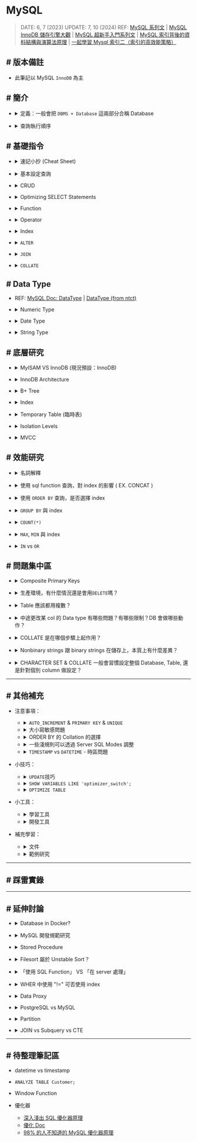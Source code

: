##### <!-- 收起 -->

<!----------- ref start ----------->

[聯結與子查詢比較：哪個更快？]: https://www.navicat.com/cht/company/aboutus/blog/1729-joins
[Stackoverflow Answer: JOIN vs Subquery]: https://stackoverflow.com/a/49738666/13108209
[圖解 MySQL 8.0 優化器查詢轉換篇]: https://help.aliyun.com/zh/polardb/polardb-for-mysql/optimizer-based-query-conversion-in-mysql-8
[MySQL 子查詢-優化器原始碼分析]: http://mysql.taobao.org/monthly/2020/10/01/
[MySQL Partition and InnoDB]: https://medium.com/corneltek/mysql-partition-and-innodb-c2b5982e3c04
[DOC: InnoDB Architecture]: https://dev.mysql.com/doc/refman/9.0/en/innodb-architecture.html
[MySQL InnoDB 儲存引擎大觀]: https://www.jianshu.com/p/d4cc0ea9d097
[老生常談：MySQL 的體系結構]: https://generalthink.github.io/2022/04/06/mysql-architecture/
[從 Indexing 的角度切入 MySQL-Innodb 與 PostgreSQL 的效能比較]: https://tech-blog.cymetrics.io/posts/maxchiu/indexing/
[淺談 PostgreSQL 與 MySQL 的差異]: https://blog.kennycoder.io/2023/11/18/%E8%AB%87%E8%AB%87-Postgres-%E8%88%87-MySQL-%E7%9A%84%E5%B7%AE%E7%95%B0/
[MySQL 超新手入門系列文]: https://www.codedata.com.tw/database/mysql-tutorial-getting-started
[MySQL 儲存引擎與資料型態]: https://www.codedata.com.tw/database/mysql-tutorial-8-storage-engine-datatype/
[MySQL 資料庫引擎 InnoDB 與 MyISAM 有何差異?]: https://www.mysql.tw/2023/05/mysql-innodb-myisam-difference.html
[MVCC: Postgres vs MySQL vs Dolt]: https://www.dolthub.com/blog/2024-07-08-are-git-branches-mvcc/
[一起學習 Mysql 索引二（索引的高效能策略）]: https://mp.weixin.qq.com/s?__biz=MzI0MDEzODc5MA==&mid=2247483930&idx=1&sn=1514297d01e62af4185622c6f87ce99f
[MySQL 索引背後的資料結構與演算法原理]: http://blog.codinglabs.org/articles/theory-of-mysql-index.html
[MySQL ICP Doc]: https://dev.mysql.com/doc/refman/8.4/en/index-condition-pushdown-optimization.html
[MySQL 系列文]: https://ithelp.ithome.com.tw/users/20124671/articles
[ON UPDATE/DELETE 作用]: https://blog.csdn.net/u013636377/article/details/51313669
[MariaDB Error Codes]: https://mariadb.com/kb/en/mariadb-error-codes/
[Prisma Doc: Data Proxy]: https://www.prisma.io/docs/data-platform/data-proxy
[MySQL Doc: SHOW Statements]: https://dev.mysql.com/doc/refman/8.0/en/show.html
[validate_password]: https://dev.mysql.com/doc/refman/8.0/en/validate-password.html
[MySQL shell]: https://github.com/dbcli/mycli
[MySQL Doc: BINARY]: https://dev.mysql.com/doc/refman/8.0/en/cast-functions.html#operator_binary
[MySQL 函數 ｜鐵人]: https://ithelp.ithome.com.tw/articles/10034496
[MySQL Doc: Operator]: https://dev.mysql.com/doc/refman/8.0/en/non-typed-operators.html
[MySQL Doc: Date and Time Functions]: https://dev.mysql.com/doc/refman/8.0/en/date-and-time-functions.html
[MySQL Doc: Date]: https://dev.mysql.com/doc/refman/8.0/en/datetime.html
[DataType (from ntct)]: http://ftp.ntct.edu.tw/%E7%A0%94%E7%BF%92%E6%95%99%E6%9D%90/95%E5%B9%B4%E6%9A%91%E6%9C%9F%E7%A0%94%E7%BF%92/php&mysql+xoops/0710%E4%B8%8A%E8%AA%B2/%E6%AC%84%E4%BD%8D%E5%9E%8B%E6%85%8B.htm
[MySQL Doc: Server SQL Modes]: https://dev.mysql.com/doc/refman/8.0/en/sql-mode.html
[MySQL Doc: Precision Math]: https://dev.mysql.com/doc/refman/8.0/en/precision-math.html
[MySQL Doc: DataType]: https://dev.mysql.com/doc/refman/8.0/en/data-types.html
[MySQL issue answer]: https://bugs.mysql.com/bug.php?id=79808
[MySQL EXPLAIN Extra 解析]: https://www.modb.pro/db/409873
[MySQL doc: COUNT()]: https://dev.mysql.com/doc/refman/8.0/en/aggregate-functions.html#function_count
[MySQL 中 IS NULL、IS NOT NULL、!= 不能用索引？]: https://juejin.cn/post/6844903921450745863
[分析 COUNT(*)]: https://mp.weixin.qq.com/s/eh7G_J3a0JudZRR-wrElag
[Optimizing SELECT Statements]: https://dev.mysql.com/doc/refman/8.0/en/select-optimization.html
[Aggregate Function]: https://dev.mysql.com/doc/refman/8.0/en/aggregate-functions-and-modifiers.html
[String Functions]: https://dev.mysql.com/doc/refman/8.0/en/string-functions.html
[MySQL DOC: Character Sets, Collations, Unicode]: https://dev.mysql.com/doc/refman/8.0/en/charset.html
[What is the sorting algorithm behind ORDER BY query in MySQL?]: https://www.pankajtanwar.in/blog/what-is-the-sorting-algorithm-behind-order-by-query-in-mysql
[MySQL：排序（filesort）詳細解析]: https://zhuanlan.zhihu.com/p/101921329
[MySQL DOC: SELECT Statement]: https://dev.mysql.com/doc/refman/8.0/en/select.html
[MySQL DOC: ORDER BY Optimization]: https://dev.mysql.com/doc/refman/8.0/en/order-by-optimization.html
[Optimize Table 整理 MySQL 表空間]: https://www.796t.com/content/1545213008.html
[圖解｜索引覆蓋、索引下推以及如何避免索引失效]: https://zhuanlan.zhihu.com/p/481750465
[資料庫索引深入淺出(二)]: https://isdaniel.github.io/dbindex-2/
[MySQL 覆蓋索引詳解]: https://juejin.cn/post/6844903967365791752
[MySQL 面試：談談你對聚簇索引的理解]: https://blog.csdn.net/zhizhengguan/article/details/120834883
[詳解聚簇索引]: https://blog.csdn.net/crazzy_lp/article/details/84650621
[MySQL 底層為什麼要選用 B+樹作為索引的數據結構呢？]: https://blog.csdn.net/cckevincyh/article/details/119003282
[平衡二叉樹、B 樹、B+樹、B*樹理解其中一種你就都明白了]: https://zhuanlan.zhihu.com/p/27700617
[資料庫層的核心 - 索引結構演化論 B+樹]: https://mark-lin.com/posts/20190911/
[聚簇索引]: https://blog.csdn.net/taoqilin/article/details/121230649
[MySQL 開發規範參考]: https://mp.weixin.qq.com/s?__biz=MzUzNzAzMTc3MA==&mid=2247484130&idx=1&sn=4bae9fdac414a5ee3157b2f9d94f5592
[Should You Run Your Database in Docker?]: https://vsupalov.com/database-in-docker/

<!------------ ref end ------------>

# MySQL

> DATE: 6, 7 (2023)
> UPDATE: 7, 10 (2024)
> REF: [MySQL 系列文] | [MySQL InnoDB 儲存引擎大觀] | [MySQL 超新手入門系列文] | [MySQL 索引背後的資料結構與演算法原理] | [一起學習 Mysql 索引二（索引的高效能策略）]

## # 版本備註

- 此筆記以 MySQL `InnoDB` 為主

## # 簡介

<!-- 定義：一般會把 `DBMS + Database` 這兩部分合稱 Database -->

- <details close>
  <summary>定義：一般會把 <code>DBMS + Database</code> 這兩部分合稱 Database</summary>

  - DBMS (Database Management System)

    - RDBMS： MySQL、Oracle、Microsoft SQL Server 等
    - NoSQL DBMS：MongoDB、Cassandra、Redis 等

  - SQL (Structured Query Language)
    - 用於溝通 Relational database 的標準語言

  <br>

  ![](./src/image/SQL_Role_Definition.png)

  </details>

<!-- 查詢執行順序 -->

- <details close>
  <summary>查詢執行順序</summary>

  ![](./src/image/SQL_Query_Execution_Order.jpg)

  </details>

<!-- ## # 安裝

TODO: 再修改整理

- 以`Homebrew`安裝
- 以`docker`啟動
- `mysql_secure_installation`進行安全設置

  - 設定每次連線所需的密碼
  - 設定是否開放遠端連線 --NO-> 只能在本機連線
  - 設定是否開放 test user --NO-> 只能用 root 連線

- `mysql -u root -p`進入 MySQL 介面

  - `-u <user>`：以該 user 身份執行
  - `-p`：輸入密碼

 -->

## # 基礎指令

<!-- 速記小抄 (Cheat Sheet) -->

- <details close>
  <summary>速記小抄 (Cheat Sheet)</summary>

  ![](./src/image/SQL_cheat_sheet1.jpeg)
  ![](./src/image/SQL_cheat_sheet2.png)

  </details>

<!-- 基本設定查詢 -->

- <details close>
  <summary>基本設定查詢</summary>

  <!-- SELECT VERSION(); -->

  - <details close>
    <summary><code>SELECT VERSION();</code></summary>

    - 查看 MySQL 版本

    </details>

  <!-- SELECT DATABASE(); -->

  - <details close>
    <summary><code>SELECT DATABASE();</code></summary>

    - 查詢目前正在 use 的 DB

    </details>

  <!-- DELIMITER symbol -->

  - <details close>
    <summary><code>DELIMITER symbol</code></summary>

    - 更改結尾的符號
    - 當前環境生效，若 exit 再回來則回覆成 `;`

    ```sql
    -- EX. 原本用 ; 結尾
    > SELECT * FROM users;

    -- 改成用 # 結尾
    > DELIMITER #
    > SELECT * FROM users#

    -- exit 後恢復 ;
    > exit
    $ mysql -r root -p
    > SELECT * FROM users;
    ```

    </details>

  <!-- DESCRIBE table; -->

  - <details close>
    <summary><code>DESCRIBE table;</code></summary>

    - 秀出該 table 的樣貌

    </details>

  <!-- SHOW WARNINGS; -->

  - <details close>
    <summary><code>SHOW WARNINGS;</code></summary>

    - REF: [MariaDB Error Codes]
    - 列出上一個操作所造成的 Error 或 Warning
    - 只要做新的 SQL 動作，前面的 warning 就消失了

    </details>

  <!-- SHOW VARIABLES; -->

  - <details close>
    <summary><code>SHOW VARIABLES;</code></summary>

    - 列出所有 DB server 中的變數設定
    - 設定方式：`SET var_name="var_value"`

    </details>

  <!-- SHOW CREATE DATABASE db_name; -->

  - <details close>
    <summary><code>SHOW CREATE DATABASE db_name;</code></summary>

    - [MySQL Doc: SHOW Statements]
    - 可以查詢該 database 的資訊 (CHARACTER SET, COLLATE, ENCRYPTION)
    - 同理可查 `SCHEMA`

    </details>

  </details>

<!-- CRUD -->

- <details close>
  <summary>CRUD</summary>

  <!-- INSERT INTO -->

  - <details close>
    <summary><code>INSERT INTO</code></summary>

    - `INSERT INTO table(col1, col2) VALUES(col1, col2);`，是按照順序來進行配對 column

    </details>

  </details>

<!-- Optimizing SELECT Statements -->

- <details close>
  <summary>Optimizing SELECT Statements</summary>

  - [Optimizing SELECT Statements]

  <!-- ORDER BY -->

  - <details close>
    <summary><code>ORDER BY</code></summary>

    - `DESC` 降冪 (預設為升冪)

      - 排序方式從 升冪 改為 降冪
      - EX. `SELECT * FROM employees ORDER BY salary DESC;`

    - `ORDER BY 1`

      - 依照 SELECT 的第一項 (EX. name) 來排序
      - EX. `SELECT name, salary FROM employees ORDER BY 1;`

    </details>

  <!-- LIMIT -->

  - <details close>
    <summary><code>LIMIT</code></summary>

    - 可用 `18446744073709551615` 確保列出 LIMIT 後全部內容
    - EX. `SELECT * FROM tbl LIMIT 95,18446744073709551615;`
    - REF: [MySQL DOC: SELECT Statement]

    </details>

  <!-- LIKE -->

  - <details close>
    <summary><code>LIKE</code></summary>

    <!-- `%` 省略 -->

    - <details close>
      <summary><code>%</code> 省略</summary>

      - EX. `SELECT * FROM table_name LIKE "%A";`
      - EX. `SELECT * FROM table_name LIKE "A%";`
      - EX. `SELECT * FROM table_name LIKE "%A%";`
      </details>

    <!-- `_` 省略數量 -->

    - <details close>
      <summary><code>_</code> 省略數量</summary>

      - 有幾個 `_` 就代表幾個 char
      - EX. `SELECT * FROM table_name LIKE "__A";`
      - EX. `SELECT * FROM table_name LIKE "A___";`
      </details>

    <!-- 預設不會區分大小寫 -->

    - <details close>
      <summary>預設不會區分大小寫</summary>

      - 可用 `BINARY` 區分大小寫
      - EX. `SELECT * FROM table_name WHERE col_name LIKE BINARY 'J%';`

      </details>

    <!-- 效能注意 -->

    - <details close>
      <summary>效能注意</summary>

      - 使用 `%`, `_` 等開頭，會無法使用 index

      </details>

    </details>

  </details>

<!-- Function -->

- <details close>
  <summary>Function</summary>

  <!-- String Function -->

  - <details close>
    <summary>String Function</summary>

    - [String Functions]

    - `CONCAT`、`CONCAT_WS`、`SUBSTR`、`REPLACE`、`REVERSE`、`CHAR_LENGTH`、`LOWER`、`UPPER`、`TRIM`、``

    </details>

  <!-- DateTime Function -->

  - <details close>
    <summary>DateTime Function</summary>

    - `NOW()`、`CURRENT_TIMESTAMP()`、`CURRENT_TIMESTAMP`

      - MySQL 中，都是回傳當下時區的時間
      - 需注意就算以數字格式呈現，也不是 TIMESTAMP，而是 DATETIME

    - `NOW()` vs `SYSDATE()`

      - `NOW()`、`CURRENT_TIMESTAMP()` 是執行準備開始的時間
      - `SYSDATE()` 是真正執行時的時間

      ![NOW_vs_SYSDATE.png](./src/image/NOW_vs_SYSDATE.png)

    - `DATEDIFF()`、`TIMESTAMPDIFF()`

      - `DATEDIFF()` 回傳「天數」
      - `TIMESTAMPDIFF()` 自己指定

    - [MySQL Doc: Date and Time Functions]

    </details>

  <!-- Information Function -->

  - <details close>
    <summary>Information Function</summary>

    - `CONNECTION_ID()`、`DATABASE()`、`LAST_INSERT_ID()`、`USER()`、`VERSION()`

    - `LAST_INSERT_ID()`

      - 同時插入多筆資料，會回傳第一筆的 id

      ```sql
      -- EX. 一次 INSERT a,b,c，但 LAST_INSERT_ID() 會回傳 a 的 id

      mysql> SELECT * FROM table1;
      +----+------+
      | id | col1 |
      +----+------+
      | 1  | x    |
      +----+------+

      mysql> INSERT INTO table1(col1) VALUES('a'),('b'),('c');

      mysql> SELECT * FROM table1;
      +----+------+
      | id | col1 |
      +----+------+
      | 1  | x    |
      | 2  | a    |
      | 3  | b    |
      | 4  | c    |
      +----+------+

      mysql> SELECT LAST_INSERT_ID();
      +------------------+
      | LAST_INSERT_ID() |
      +------------------+
      |                2 |
      +------------------+
      ```

    </details>

  <!-- Aggregate Function -->

  - <details close>
    <summary>Aggregate Function</summary>

    - [Aggregate Function]

    - `COUNT`、`DISTINCT`、`SUM`、`MAX`、`MIN`、`AVG`

    <!-- GROUP BY -->

    - <details close>
      <summary><code>GROUP BY</code></summary>

      - `HAVING`：類似於 `GROUP BY` 的 `WHERE`，但本質上不同

      </details>

    <!-- HAVING VS WHERE -->

    - <details close>
      <summary><code>HAVING</code> VS <code>WHERE</code></summary>

      - `WHERE`：查表時進行篩選
      - `HAVING`：對查詢結果進行篩選

      - 當在一般情形，直接以 `HAVING` 替代 `WHERE`，則會先返回結果才進行篩選，導致其掃表的範圍變大、返回的內容變多

        ![HAVING_vs_WHERE.png](./src/image/HAVING_vs_WHERE.png)

      </details>

    </details>

  <!-- Encryption and Compression Functions -->

  - <details close>
    <summary>Encryption and Compression Function</summary>

    - `MD5()`、`SHA1()`、`SHA2()`

    - `VALIDATE_PASSWORD_STRENGTH()`

      - 需先安裝 [validate_password]
      - 回傳密碼強度
      - 不會記錄在 shell 的 history

    </details>

  </details>

<!-- Operator -->

- <details close>
  <summary>Operator</summary>

  - [MySQL Doc: Operator]

  - `NOT`、`!=`、`LIKE`、`BINARY`、`AND`、`OR`、`BETWEEN`、`IN`、`CASE`

  - `BINARY`

    - 轉成 binary string，可以進行 byte by byte 的比較 (沒轉之前為 char by char，所以才無法區分大小寫)

    - 範例

      - 在查詢時才指定 COLLATE

        - EX. `SELECT * FROM table_name WHERE col_name LIKE BINARY 'J%';`

      - 在定義欄位時，同時定義預設的 COLLATE

        - EX. `CREATE TABLE table_name(col_name VARCHAR(5) BINARY);`

      ```sql
      -- 預設為 utf8mb4 時，以下兩兩同義：
      CHAR(10) BINARY
      CHAR(10) CHARACTER SET utf8mb4 COLLATE utf8mb4_bin

      CHAR(10) CHARACTER SET binary
      BINARY(10)
      ```

    - REF: [MySQL Doc: BINARY] | [MySQL 函數 ｜鐵人]

  - `BETWEEN`

    - 包含前後兩個
    - EX. `SELECT * FROM table_name WHERE col_name BETWEEN 1 AND 5;` 中，回傳資料包含 1 & 5

  - `CASE`

    ```sql
    -- EX. 依照分數分類為 1 ~ 5 顆星，並在查詢結果增加一個 col 為 stars

    SELECT *,
      CASE
        WHEN score>=8 THEN "*****"
        WHEN score>=7 AND score<8 THEN "****"
        WHEN score>=6 AND score<7 THEN "***"
        WHEN score>=5 AND score<6 THEN "**"
        ELSE "*"
      END AS stars
    FROM movie
    ```

  </details>

<!-- Index -->

- <details close>
  <summary>Index</summary>

  <!-- CREATE INDEX index_name ON table_name(title); -->

  - `CREATE INDEX index_name ON table_name(title);`

  <!-- SHOW INDEXES FROM table_name; -->

  - `SHOW INDEXES FROM table_name;`

  </details>

<!-- ALTER -->

- <details close>
  <summary><code>ALTER</code></summary>

  - `ALTER TABLE table_name MODIFY col_name TYPE_NAME;`

    - 更改 col 的 type
    - 需相容所有已存在的資料，才能改變

  </details>

<!-- JOIN -->

- <details close>
  <summary><code>JOIN</code></summary>

  <!-- 基本 -->

  - <details close>
    <summary>基本</summary>

    - `join buffer` 預設：256KB
    - `SHOW VARIABLES LIKE 'join_%';`

    </details>

  <!-- JOIN 的過程 -->

  - <details close>
    <summary>JOIN 的過程</summary>

    - 將資料取回 MySQL server 後，才進行 JOIN
    - 每一次 JOIN，將兩個表組成大表

    </details>

  <!-- `ON` vs `WHERE` -->

  - <details close>
    <summary><code>ON</code> vs <code>WHERE</code></summary>

    - `ON` 是在 JOIN 過程中的條件
    - `WHERE` 是在 JOIN 結束後才進行篩選

    - 註：OUTER JOIN 就可能產生不同的結果

    - EX.

      ```sql
      -- JOIN 中，使用 ON
      SELECT u.id, u.name, o.id AS order_id
      FROM users u
      JOIN orders o ON u.id = o.user_id;

      -- JOIN 後，使用 WHERE
      SELECT u.id, u.name, o.id AS order_id
      FROM users u
      JOIN orders o
      WHERE u.id = o.user_id;
      ```

    </details>

  <!-- FOREIGN KEY -->

  - <details close>
    <summary><code>FOREIGN KEY</code></summary>

    - EX. `FOREIGN KEY(table_name_id) REFERENCES table_name(id)`

    - 插入時，`table_name_id` 欄位會進行檢查，只能填入已存在的 `table_name.id`
    - 一些規範，不建議使用 `FOREIGN KEY`，因為會降低效能 (可能都會在 server 端進行檢查)

    </details>

  <!-- ON DELETE CASCADE -->

  - <details close>
    <summary><code>ON DELETE CASCADE</code></summary>

    - [ON UPDATE/DELETE 作用]

    </details>

  ![JOIN_3_type.png](./src/image/JOIN_3_type.png)

  </details>

<!-- COLLATE -->

- <details close>
  <summary><code>COLLATE</code></summary>

  </details>

## # Data Type

- REF: [MySQL Doc: DataType] | [DataType (from ntct)]

<!-- Numeric Type -->

- <details close>
  <summary>Numeric Type</summary>

  <!-- Interger Types -->

  - <details close>
    <summary>Interger Types</summary>

    - `TINYINT`、`SMALLINT`、`MEDIUMINT`、`INT`、`BIGINT`
    - 1、2、3、4、8 byte
    - 可以使用 `UNSIGNED`
      - EX. `INT UNSIGNED`

    </details>

  <!-- Fixed-Point Types -->

  - <details close>
    <summary>Fixed-Point Types</summary>

    - `DECIMAL`、`NUMERIC`

    <!-- size (`DECIMAL(M,D)`) -->

    - <details close>
      <summary>size (<code>DECIMAL(M,D)</code>)</summary>

      - M 最多 65 digits
      - <mark>TODO: 此資料有點問題，待研究</mark> size：`M > D ? M + 2 : D + 2` byte
      - 應該是 M+2 byte，且 D <= M+2 ？
      </details>

    <!-- 範例 -->

    - <details close>
      <summary>範例</summary>

      - EX. `DECIMAL(5,2)`
      - precision 為 5 位數字 (digits)，scale 為 2 位小數 (decimals)
      - 範圍：-999.99 ~ 999.99
      </details>

    <!-- 簡寫 -->

    - <details close>
      <summary>簡寫</summary>

      - `DECIMAL(M)` 等於 `DECIMAL(M,0)`
      - `DECIMAL` 等於 `DECIMAL(10)`

      </details>

    - REF: [MySQL Doc: Precision Math]

    </details>

  <!-- Floating-Point Types (不準確) -->

  - <details close>
    <summary>Floating-Point Types (不準確)</summary>

    - `FLOAT`、`DOUBLE`
    - `FLOAT` 4 byte，`DOUBLE` 8 byte
    - 格式同 `DECIMAL`，但儲存方式不同，精準度也就不同

    </details>

  <!-- Bit-Value Type -->

  - <details close>
    <summary>Bit-Value Type</summary>

    - `BIT`
    - `BIT(M)`: M 可以 1 ~ 64

    <!-- 輸入範例 -->

    - <details close>
      <summary>輸入範例</summary>

      - `INSERT INTO table_name VALUE(b'11111111');`
      - `INSERT INTO table_name VALUE(0b11111111);`
      - `INSERT INTO table_name VALUE(x'FF');`
      - `INSERT INTO table_name VALUE(0xFF);`
      - `INSERT INTO table_name VALUE(255);`
      </details>

    <!-- 輸出範例 -->

    - <details close>
      <summary>輸出範例</summary>

      - `SELECT x, x+0, BIN(x), OCT(x), HEX(x) FROM table_name;`

        ![BIT_present.png](./src/image/BIT_present.png)

      </details>

    </details>

  </details>

<!-- Date Type -->

- <details close>
  <summary>Date Type</summary>

  - REF: [MySQL Doc: Date]

  - `DATE`、`TIME`、`YEAR`、`DATETIME`、`TIMESTAMP`
  - 盡量都按照完整格式書寫。若需使用簡寫，需再仔細研究地雷區
  - 有些可以超出一點 support 的範圍，但不建議也不保證

  <!-- DATE -->

  - <details close>
    <summary><code>DATE</code></summary>

    - `YYYY-MM-DD`
    - `1000-01-01` ~ `9999-12-31`
    - 3 byte

    </details>

  <!-- TIME -->

  - <details close>
    <summary><code>TIME</code></summary>

    - `HH:MM:SS`
    - `-838:59:59` ~ `838:59:59`
    - 3 byte
    - <mark>TODO:Q</mark> 為啥是 838 ？

    </details>

  <!-- YEAR -->

  - <details close>
    <summary><code>YEAR</code></summary>

    - `1901` ~ `2155`
    - 1 byte

    </details>

  <!-- DATETIME -->

  - <details close>
    <summary><code>DATETIME</code></summary>

    - `DATE` + `TIME` + microseconds
    - `YYYY-MM-DD HH:MM:SS`
    - `1000-01-01 00:00:00` ~ `9999-12-31 23:59:59`
    - 8 byte

    </details>

  <!-- TIMESTAMP -->

  - <details close>
    <summary><code>TIMESTAMP</code></summary>

    - `1970-01-01 00:00:01 UTC` ~ `2038-01-19 03:14:07 UTC`
    - 4 byte (INT SIGNED)
    - 時區問題

      - 以當下 SQL server 內設定的時區 (可改設定)，計算出 timestamp
      - version 8.0.22 後，可在 SQL 用 `CAST()` 直接轉

        - EX. `CAST(timestamp AT TIME ZONE INTERVAL '+00:00' AS datetime)`

    - 實用範例

      - 兩種寫法都可以使得每次 update 該 row 時，自動更新 update_at
      - `TIMESTAMP` 有時候會預設直接做此設定

      ```sql
      mysql> CREATE TABLE table_name(
                col_name1 INT,
                update_at TIMESTAMP
                  NOT NULL DEFAULT CURRENT_TIMESTAMP
                  ON UPDATE CURRENT_TIMESTAMP
              );

      mysql> CREATE TABLE table_name(
                col_name1 INT,
                update_at TIMESTAMP
                  NOT NULL DEFAULT NOW()
                  ON UPDATE NOW()
                );
      ```

      ![TIMESTAMP_ON_UPDATE.png](./src/image/TIMESTAMP_ON_UPDATE.png)

    </details>

  <!-- DATETIME vs TIMESTAMP -->

  - <details close>
    <summary><code>DATETIME</code> vs <code>TIMESTAMP</code></summary>

    - Datetime (1000 ～ 9999 年)，Timestamp (1970 ～ 2038 年)
    - For index, Timestamp 比 Datetime 快
    - 面臨的時區問題不同 (詳見注意事項)

    </details>

  </details>

<!-- String Type -->

- <details close>
  <summary>String Type</summary>

  <!-- `Binary strings` vs `Nonbinary strings` -->

  - <details close>
    <summary><code>Binary strings</code> vs <code>Nonbinary strings</code></summary>

    - Binary strings

      - `BINARY`、`VARBINARY`、`BLOB`、

    - Nonbinary strings

      - `CHAR`、`VARCHAR`、`TEXT`

    </details>

  <!-- `CHAR`、`VARCHAR` -->

  - <details close>
    <summary><code>CHAR</code>、<code>VARCHAR</code></summary>

    - 定義要使用幾個 char
    - type：1 byte
    - 英文字母：1 byte

    - `CHAR`

      - 0 ~ 255 char
      - 固定空間

    - `VARCHAR`

      - 0 ~ 65535 char
      - 固定最大可使用空間
      - 改變長度時，會需要重新分配空間

    - function

      - `CHAR_LENGTH()` 計算 char 長度
      - `LENGTH()` 計算 char 所使用空間 (但如果 CHAR(4) 存 'ab'，會回傳 2)

    </details>

  <!-- `BINARY`、`VARBINARY` -->

  - <details close>
    <summary><code>BINARY</code>、<code>VARBINARY</code></summary>

    - 定義要使用幾個 byte
    - `BINARY` 會補滿 0x00，所以用 `LENGTH()` 會回傳固定的

    </details>

  <!-- `BLOB`、`TEXT` -->

  - <details close>
    <summary><code>BLOB</code>、<code>TEXT</code></summary>

    - 儲存空間更大的 `VARBINARY`、`VARCHAR`
    - 2^8, 2^16, 2^24, 2^32 byte
    - 可以設定 `max_sort_length`，排序時，最多只會依照前面 max_sort_length 個去排序

    </details>

  <!-- `ENUM`、`SET` -->

  - <details close>
    <summary><code>ENUM</code>、<code>SET</code></summary>

    <!-- ENUM -->

    - <details close>
      <summary><code>ENUM</code></summary>

      - 實際上是儲存一個 index，可節省空間
      - 也可以在 insert 時，使用 index 編號

        ```sql
        -- EX. S, M, L = 1, 2, 3

        mysql> CREATE TABLE table1(title VARCHAR(5), size ENUM('S', 'M', 'L'));
        mysql> INSERT INTO table1(title, size) VALUE('hat', 1);
        ```

      - <mark>TODO:Q</mark> `ENUM` 在 insert & select 會比 `CHAR` 快？

      </details>

    <!-- SET -->

    - <details close>
      <summary><code>SET</code></summary>

      - 0 ~ 64 member

        ![SET_type_limit.png](./src/image/SET_type_limit.png)

      - 如同 `ENUM`，也是儲存 index

      - 注意每個 member 之間，不能有空格

        ```sql
        -- EX. X
        mysql> INSERT INTO set1 VALUE("enum1, enum2");

        -- EX. O
        mysql> INSERT INTO set1 VALUE("enum1,enum2");
        ```

      - index 換算成二進位，剛好對應到有哪些 member

        - EX. 在 SET("L,M,S") 中，index 與 set 的關係

        | index | L   | M   | S   | set   |
        | ----- | --- | --- | --- | ----- |
        | 0     | 0   | 0   | 0   |       |
        | 1     | 0   | 0   | 1   | S     |
        | 2     | 0   | 1   | 0   | M     |
        | 3     | 0   | 1   | 1   | M,S   |
        | 4     | 1   | 0   | 0   | L     |
        | 5     | 1   | 0   | 1   | L,S   |
        | 6     | 1   | 1   | 0   | L,M   |
        | 7     | 1   | 1   | 1   | L,M,S |

      - <mark>TODO:</mark> EXPLAIN 一下使用 index 跟 明文時，是否有效率差異

      </details>

    </details>

  </details>

## # 底層研究

<!-- MyISAM VS InnoDB (現況預設：InnoDB) -->

- <details close>
  <summary>MyISAM VS InnoDB (現況預設：InnoDB)</summary>

  ![](./src/image/MyISAM_vs_InnoDB1.png)
  ![](./src/image/MyISAM_vs_InnoDB2.png)

  - `Transactions`、`ACID`、`Row-level lock`、`Foreign key`

  - REF:

    - [MySQL 儲存引擎與資料型態]
    - [MySQL 資料庫引擎 InnoDB 與 MyISAM 有何差異?]

  </details>

<!-- InnoDB Architecture -->

- <details close>
  <summary>InnoDB Architecture</summary>

  <!-- In-Memory Structures -->

  - <details close>
    <summary>In-Memory Structures</summary>

    <!-- Buffer Pool -->

    - <details close>
      <summary>Buffer Pool</summary>

      - 簡介：InnoDB 引擎 In-Memory 區塊中，用於快取資料，從而減少 Disk I/O、加速讀寫操作

      <!-- 行為特性 -->

      - <details close>
        <summary>行為特性</summary>

        - 所有區塊都是以 page 為單位 (預設 16KB)
        - 不區分種類，將所有 page 串成 `LRU List`＆`Flush List` 兩個 List
        - `LRU List` 中，預設 old sublist 佔 37% (準備被淘汰的部分)
        - `Flush List` 中存放尚未被寫入 disk 的 page (dirty page)

        </details>

      <!-- 種類介紹 -->

      - <details close>
        <summary>種類介紹</summary>

        <!-- Pages -->

        - Pages：Data Pages、Index Pages、Undo Pages、change buffer Pages、AHI Pages、System Pages

        <!-- Change Buffer -->

        - <details close>
          <summary>Change Buffer</summary>

          - 針對`尚未被讀取至 memory 中的 Index page 的 INSERT、UPDATE、DELETE`，會先將更新存在 Change Buffer
          - 每當 Index page 被讀取至 memory，則會立刻與對應的 Change Buffer 進行合併
          - 達到 checkpoint 時，也會進行合併，必須先將對應的 Index page 讀取至 memory
          - 以 `B+ Tree` 結構存在

          </details>

        <!-- AHI (Adaptive Hash Index) -->

        - <details close>
          <summary>AHI (Adaptive Hash Index)</summary>

          - 用 `Hash Table` 來記錄常用的查詢位址

            ```
            // EX.

            key1 = 3 對應的 Index page 位址
            pk = 5 對應的 Data page 位址
            ```

          - 觸發條件 (符合「常用的查詢位址」的條件)

            - 連續以同樣的等值查詢條件查詢了 100 次
            - 並且透過此查詢訪問同一個 page 位址 N 次 (N = rows of page / 16)

          </details>

        </details>

      </details>

    <!-- Redo Log Buffer -->

    - <details close>
      <summary>Redo Log Buffer (預設 16 MB)</summary>

      - 參數：`innodb_log_buffer_size`
      - 當機時，Buffer Pool 中資料的恢復機制
      - 當資料寫入 Buffer Pool & redo log 中後，就會回應已完成寫入
        (redo log 的處理方式因 `innodb_flush_log_at_trx_commit` 設定而不同，預設立刻寫入 disk，若沒關閉 OS Cache 就還是有機會漏掉)
      - 此時被視為 dirty pages，放入 Flush List
      - redo log 中也會紀錄完整的資料，所以當機時可從 redo log 中找回，重寫入一次資料
      - 雖然 redo log 也寫入 disk，但因為寫入的位址是按照順序，不像寫入 DB 會切換位址，因此相對來說是很快的
      - 達到 checkpoint 時，會將 dirty pages 寫入 DB，並將 redo log 對應的資料空間釋放

      </details>

    <!-- Undo Log Buffer -->

    - <details close>
      <summary>Undo Log Buffer</summary>

      - 保存 Transaction 的舊版本資料，並支援 MVCC 的處理
      - 在 disk 中是紀錄在 Undo Tablespace
      - 也會產生對應的 undo page，也會將此操作記錄在 Redo Log
      - 只有在出現有需要 MVCC 處理的 Transaction 時，才會寫入 undo page，進而被安排寫入 Undo Tablespace

      </details>

    <!-- Data Dictionary (Meta Data) -->

    - <details close>
      <summary>Data Dictionary (Meta Data)</summary>

      - MySQL 8.0 以後，Data Dictionary 已經持久化，並且完全捨棄各自 table 的 `.frm` (統一在 `ibdata`)
      - INFORMATION_SCHEMA 的部分組成，即是在查詢時，才動態從 Data Dictionary 中讀取的資料 (還包括從其他地方獲取的 Meta Data)

      </details>

    <!-- Lock Information (Lock Table) -->

    - <details close>
      <summary>Lock Information (Lock Table)</summary>

      - 在處理 Memory-Level Locks，會針對 page-level 來進行 mutex lock (互斥鎖)

      - 操作 LRU List 與 Flush List 時，也會進行 shared read lock

      </details>

    </details>

  <!-- On-Disk Structures -->

  - <details close>
    <summary>On-Disk Structures</summary>

    <!-- Redo Log -->

    - <details close>
      <summary>Redo Log (預設 48 MB x 2)</summary>

      - 參數：`innodb_log_file_size`、`innodb_log_files_in_group`
      - 環狀結構：memory 中有指針記錄目前寫入位置，依序寫滿一個 file 繼續寫下一個 file，直到最後一個再循環回第一個 file
      - 設定考量：

        - 系統崩潰後的恢復：會進行完整 Redo Log 上的操作
        - Checkpoint 觸發：使用了 `innodb_log_file_size`x`innodb_log_files_in_group` 的 75% ~ 80%
        - 結論：設定太大，系統崩潰後的恢復時間太長。設定太小，會太常觸發 Checkpoint

      </details>

    <!-- Doublewrite Buffer -->

    - <details close>
      <summary>Doublewrite Buffer (預設 2 MB)</summary>

      - 資料真正寫入 Disk 前，會先將 page 寫入 Doublewrite Buffer
      - 因為預設下，Disk 一次性寫入 512 Byte，無法完全確保 page (16KB) 的原子性寫入
      - MySQL 8.0 後改為獨立的 File (.dblwr)，更之前是寫在 The System Tablespace 中

      </details>

    <!-- TableSpace -->

    - <details close>
      <summary>TableSpace</summary>

      <!-- 行為特性 -->

      - <details close>
        <summary>行為特性</summary>

        - 依照不同類型，可能對應一個 file，也可能對應數個 file 組成一個 TableSpace

        - TableSpace 實際上就是 File 層級的空間劃分 (.ibd)

          - EX. (A)兩個表各自使用 File-Per-Table Tablespace vs (B)將兩個表組成一個 General Tablespace
          - 在查詢介面時，都會看到兩個 table
          - 在 Disk 中，A 分兩個 IBD file，B 集中在一個 IBD file

        - 讀寫時，如同其他 data pages 那樣，一起在 buffer pool 中管理

        </details>

      <!-- 邏輯結構 -->

      - <details close>
        <summary>邏輯結構</summary>

        <!-- 以 `Segment` 為單位 -->

        - <details close>
          <summary>以 <code>Segment</code> 為單位</summary>

          - 可能有 Index Segment、Data Segment、Rollback Segment
          - 目前 Rollback Segment 統一在一個 Tablespace，可選擇 Undo Tablespace 或 System Tablespace
          - 如果有大型 BLOB/TEXT 等資料型態，會將太大的移到 Row 之外，組成另一個 Segment (動態拆分成更多 Segment 存放)

          </details>

        - 一個 `TableSpace` 可以有數個 `Segments`
        - 一個 `Segment` 包含 N x `Extents`(1 MB)
        - 一個 `Extent` 包含 64 x `Pages`(16 KB)
        - 一個 `Page` 包含 `Header`(38 B)、N x `Rows`、`Trailer`(8 B)

        ![](./src/image/InnoDB_Tablespaces.png)

        </details>

      <!-- 物理結構 -->

      - <details close>
        <summary>物理結構</summary>

        - 主要會以 Extent 為單位，來分配空間

        <!-- 每個 IBD file，開頭會有 `FSP_HDR`、`IBUF_BITMAP`、`INODE` 等 MetaData 相關的 page -->

        - <details close>
          <summary>每個 IBD file，開頭為 Extent0，包含前三個 page 為 <code>FSP_HDR</code>、<code>IBUF_BITMAP</code>、<code>INODE</code> 等 MetaData 相關的 page</summary>

          - 簡述：INODE 描述 Segment，FSP_HDR 描述 Extent

          - `FSP_HDR`：只儲存前面 256 個 `XDES` (extent descriptors)，只管理最初的 256 個 Extents (超過的 XDES 會再生成新的 `XDES Pages` 來管理)

          - `IBUF_BITMAP`：標記 page 與 `Change Buffer` 關聯的資訊

          - `INODE`：包含 85 x `INODE entry`(192 B)，每個 INODE entry 描述一個 `FSEG` (File Segment)。同理一開始只有一個 INODE Page，超過才在後續擴充

          </details>

        <!-- Extent0 剩餘零散的 page 也會被利用 -->

        - <details close>
          <summary>Extent0 剩餘零散的 page 也會被緊接著利用</summary>

          - 但 segment 主要還是以 Extent 來擴展
          - 每個 segment 最多只能使用 32 個零散的 page (Frag Array Single Pages)
          - 超過 32 或是一開始就大量批量寫入，則會創建新的 Extent 來使用
          - 可手動使用 `OPTIMIZE TABLE` 重整頁面 (或用其他更加優化的工具)

          </details>

        <!-- 查詢方式 -->

        - <details close>
          <summary>查詢方式</summary>

          ```sql
          -- 得到 ID = num1
          select * from information_schema.innodb_sys_tables where name='test/t';

          -- 以 ID 查詢得到該 tablespace 的前四個 page
          select * from information_schema.innodb_buffer_page where SPACE=num1;
          ```

          </details>

        ![](./src/image/IBD_File.png)
        ![](./src/image/FSEG_Structure.png)

        </details>

      <!-- Page 結構 -->

      - <details close>
        <summary>Page 結構</summary>

        <!-- Record -->

        - <details close>
          <summary><code>Record</code></summary>

          - Record 可以是 row、index node..etc
          - 每個 Record 的大小是不用固定的
          - 資料量小，B+ Tree 可能還只有一個 level，整顆都在同一個 page 中

          </details>

        <!-- Next Record Offset -->

        - <details close>
          <summary><code>Next Record Offset</code></summary>

          - 每個 Record 會紀錄 `Next Record Offset`，代表與下一個 Record 的偏移值
          - 通常只記錄 Next，而沒有 Prev
          - EX. -50 就是從當前位置偏移 -50 byte 就會抵達下一個 Record

          </details>

        <!-- Garbage -->

        - <details close>
          <summary><code>Garbage</code></summary>

          - 刪除的 Record 只會標記為 Garbage，新增 Record 會優先透過 `Garbage Offset` 直接到該位置，覆蓋掉刪除的 Record

          - Garbage Offset 只會紀錄第一個，在 Garbage Record 中會紀錄 Next Offset

          - 因爲 Record 大小不定，所以須先比對大小是否合適，再進行後續

          </details>

        <!-- Directory & N_owned -->

        - <details close>
          <summary><code>Directory</code> & <code>N_owned</code></summary>

          - Directory Slots 中，用來標記數個 Page Directory 的 offset，使得 Record 數量變多時，可以在單一 page 中進行二分法查詢

          - 每個 Page Directory 必須要控制 N_owned 在最少 4、最多 8

          - N_owned 超過就會再新增一個 Page Directory

          - N_owned 主要用來維持每組的數量在合理範圍內 (4 ~ 8)，從而優化頁面的插入和刪除操作

          </details>

        ![](./src/image/Page_Detail_Structure.png)
        ![](./src/image/Index_Structure.png)
        ![](./src/image/Page_Directory_Structure.png)

        </details>

      <!-- 種類介紹 -->

      - <details close>
        <summary>種類介紹</summary>

        - The System Tablespace、File-Per-Table Tablespaces、General Tablespaces、Undo Tablespaces、Temporary Tablespaces

        <!-- File-Per-Table Tablespaces -->

        - <details close>
          <summary><code>File-Per-Table Tablespaces</code></summary>

          - MySQL 5.5 之前，InnoDB 只有一個共享的 tablespace
          - 設定了 innodb_file_per_table ，則每個 table 都會產生一個獨立的 File-Per-Table Tablespace (tablename.ibd)
          - 推薦 innodb_file_per_table 開啟

          </details>

        <!-- General Tablespaces -->

        - <details close>
          <summary><code>General Tablespaces</code></summary>

          - 一張表的存在是 General 與 File-Per-Table 二選一
          - 可將關聯性高的數張小表，集中在一個 IBD file 管理，減少隨機 I/O
          - 集中後，要注意從單個表，改成以整個 Tablespace 來思考檔案大小

          </details>

        <!-- Temporary Tablespaces -->

        - <details close>
          <summary><code>Temporary Tablespaces</code></summary>

          - 在創建完成後，就跟來源 Tablespace 分開管理，想要有連動的更新都是另外再加上去

          - 創建過程中，預設使用 `REPEATABLE READ` 隔離級別

          - 分為 `Global` & `Session`，Global 每次重啟都會自動重新創建，Session 只在當次存在

          <!-- 可選擇 Memory、InnoDB、MyISAM 等引擎來建立 -->

          - <details close>
            <summary>可選擇 Memory、InnoDB、MyISAM 等引擎來建立</summary>

            - 選擇 Memory 形式，是在 MySQL server 的記憶體上建立臨時表，而不是 InnoDB Buffer Pool

            - InnoDB Buffer Pool 主要是用來處理 InnoDB Disk 的 I/O

            </details>

          </details>

        </details>

      </details>

    </details>

  <!-- 其他補充 -->

  - <details close>
    <summary>其他補充</summary>

    - memory 上的 data page 會對應到 disk 上的 data page，一次最少讀寫一個 page

    - `OS Cache` 通常不會開啟，因為跟 Buffer Pool 重複快取功能，而 Buffer Pool 更靈活

    <!-- innodb_buffer_pool_instances -->

    - <details close>
      <summary><code>innodb_buffer_pool_instances</code></summary>

      - 增加 instance 數量用來解決，多 threads 高併發效能
      - 官方建議在 Buffer Pool 大於 1GB 時，才開始考慮劃分實例
      - 建議一顆 CPU 只配一個 Buffer Pool
      - 指標

        - innodb_buffer_pool_size 1 ~ 8GB --> 1 ~ 4 instances
        - innodb_buffer_pool_size 8 ~ 32GB --> 4 ~ 8 instances
        - innodb_buffer_pool_size 32GB up --> 8 ~ 16 instances

      </details>

    <!-- `INFORMATION_SCHEMA` & `PERFORMANCE_SCHEMA` -->

    - <details close>
      <summary><code>INFORMATION_SCHEMA</code> & <code>PERFORMANCE_SCHEMA</code></summary>

      - 都是虛擬資料庫，其中的 table 沒有存在 disk，而是動態生成在記憶體中
      - INFORMATION_SCHEMA 是基於 Mata Data 動態查詢
      - PERFORMANCE_SCHEMA 則是動態即時收集的性能監控數據
      - 在一些操作中，例如規劃查詢計畫時，會參考到這些資訊 (一些統計數據)

      </details>

    </details>

  <!-- 圖解： -->

  - <details close>
    <summary>圖解</summary>

    ![](./src/image/Innodb_Architecture.png)

    </details>

  <!-- REF： -->

  - <details close>
    <summary>REF</summary>

    - [DOC: InnoDB Architecture]
    - [老生常談：MySQL 的體系結構]
    - [MySQL InnoDB 儲存引擎大觀]

    </details>

  </details>

<!-- B+ Tree -->

- <details close>
  <summary>B+ Tree</summary>

  - 因為資料庫存在 disk，選擇的重點在減少 I/O

    - 減少階數，減少 I/O
    - 盡量將每個 node 大小調整在 disk 的一個 block (EX. 4KB, 16KB..etc)，以減少 I/O
    - 盡量整理整齊，能放在同一個 block 以減少 I/O

  - 按順序連結，使順序遍歷更快

  - REF

    - [資料庫層的核心 - 索引結構演化論 B+樹]
    - [平衡二叉樹、B 樹、B+樹、B*樹理解其中一種你就都明白了]
    - [MySQL 底層為什麼要選用 B+樹作為索引的數據結構呢？]

  </details>

<!-- Index -->

- <details close>
  <summary>Index</summary>

  <!-- Clustered Index -->

  - <details close>
    <summary>Clustered Index</summary>

    - 一個 table 只能有一個 Clustered Index，所以應該慎選要給哪個 key 用，以發揮最大效能利益
    - key 選擇要點：不會改、常查詢、容量小、插入順序為遞增、重複率低

    - REF

      - [聚簇索引]
      - [詳解聚簇索引]
      - [MySQL 面試：談談你對聚簇索引的理解]

    </details>

  <!-- Covering Index -->

  - <details close>
    <summary>Covering Index</summary>

    - 只要 index 包含所有想查詢的 col，即為 Covering Index
    - 讓 index 中包含一些資料，使得查詢時可以直接從 index 取得資料
    - REF

      - [MySQL 覆蓋索引詳解]

    </details>

  <!-- Filter Index -->

  - <details close>
    <summary>Filter Index</summary>

    - 特化的 Covering Index，可以設定在 index 中存入的 Col，只符合特定條件的 value 才存入（並非所有的 Row 都存）
    - REF

      - [資料庫索引深入淺出(二)]

    </details>

  <!-- ICP (Index Condition Pushdown) -->

  - <details close>
    <summary>ICP (Index Condition Pushdown)</summary>

    - REF: [MySQL ICP Doc]
    - 索引條件下推（Index Condition Pushdown，ICP）
    - 預設開啟
    - 允許在 `存儲引擎層` 篩選條件，從而利用 index 過濾掉不符合的 row。而不需要將所有匹配的 index key 上傳到 `MySQL Server 層` 進行處理
    - `Extra: Using index condition` 即表示此查詢使用到 ICP
    - 關閉 ICP

      ![](./src/image/MySQL_without_ICP.png)

    - 使用 ICP

      ![](./src/image/MySQL_with_ICP.png)

    - 範例

      ![](./src/image/GPT_ICP.png)

    </details>

  <!-- 其他 -->

  - <details close>
    <summary>其他</summary>

    - 需了解優化器自動選擇 index 的規則，自動選擇的並非一定就是最高效的，而是選擇 Cost Base Optimizer 最小的
    - 有時需把多餘的 index 刪除，才能讓其選中更高效的那一個 index
    - 優化器會將 possible_keys 都試一遍，因此一個查詢若有太多 possible_keys，也會變慢
    - 若在條件式中對 key 做運算，則會讓 index 失效。雖然新增了「函數索引」，但也是多建立一個 index

    </details>

  - REF: [圖解｜索引覆蓋、索引下推以及如何避免索引失效]

  </details>

<!-- Temporary Table (臨時表) -->

- <details close>
  <summary>Temporary Table (臨時表)</summary>

  <!-- 外部臨時表 -->

  - <details close>
    <summary>外部臨時表</summary>

    - 主動使用 `CREATE TEMPORARY TABLE` 建立
    - 位置：`disk`

    </details>

  <!-- 內部臨時表 -->

  - <details close>
    <summary>內部臨時表</summary>

    - 一些操作時，MySQL 自動建立 (EX. UNION, DISTINCT, view, derived tables, CTE, ORDER BY , GROUP BY)
    - 位置：`memory (HEAP)`、`disk`

      - 超過 `MAX_HEAP_TABLE_SIZE` 則由 memory 改放 disk

    </details>

  <!-- Disk 上的 Tablespace -->

  - <details close>
    <summary>Disk 上的 Tablespace</summary>

    <!-- session temporary tablespaces -->

    - <details close>
      <summary>session temporary tablespaces</summary>

      - 預設使用
      - 放在 `innodb_temp/`
      - 初始化 `temp_1.ibt` ~ `temp_10.ibt` 供使用
      - 用超過才會再增加 `temp_11.ibt`...
      - 只在一個 Session 中使用 (即每次重啟連線都會初始化)

      </details>

    <!-- global temporary tablespace -->

    - <details close>
      <summary>global temporary tablespace</summary>

      - 配置後重啟，會從使用 session 改為使用 global
      - 以 `innodb_temp_data_file_path` 進行配置

        ```ini
        # EX. filename : 初始大小 : 自動擴展 : max : 上限大小

        [mysqld]
        innodb_temp_data_file_path=ibtmp1:12M:autoextend:max:5G
        ```

      </details>

    </details>

  <!-- status label -->

  - <details close>
    <summary>status label</summary>

    - `Created_tmp_tables`
    - `Created_tmp_disk_tables`

    </details>

  </details>

<!-- Isolation Levels -->

- <details close>
  <summary>Isolation Levels</summary>

  <!-- `Read UnCommitted`：讀取當下最新的版本 -->

  - <details close>
    <summary><code>Read UnCommitted</code>：讀取當下最新的版本</summary>

    - 包含最後沒成功的資料也有機會被讀取 (Dirty Read)

    </details>

  <!-- `Read Committed`：讀取當下「已確定更新」的最新版本 -->

  - <details close>
    <summary><code>Read Committed</code>：讀取當下「已確定更新」的最新版本</summary>

    - 指確定其他 Transaction 已經 commit 的內容
    - Transaction 進行期間，有可能每次讀取不同，因為被其他人更新

    </details>

  <!-- `Repeatable Read` (Default)：鎖定 Transaction 開始當下的版本 -->

  - <details close>
    <summary><code>Repeatable Read</code>(Default)：鎖定 Transaction 開始當下的版本</summary>

    - Phantom Read (幻讀)：查詢得到的內容是一致的，但會多出新增的資料
    - Next-Key Locking 用以解決幻讀 (但還是有非常特例時還會出現)

    </details>

  <!-- `Serializable`：模擬出像是「交易逐步執行、不併發」 -->

  - <details close>
    <summary><code>Serializable</code>：模擬出像是「交易逐步執行、不併發」</summary>

    - 最嚴格、效能最低

    </details>

  <!-- 一些名詞註記 -->

  - <details close>
    <summary>一些名詞暫時註記</summary>

    - Read View

    - Table Lock、READ LOCK（共享鎖）、WRITE LOCK（排他鎖）、Row Lock、Record Lock、Gap Lock、Next-Key Lock、Intention Lock、共享鎖（Shared Lock / S Lock）、排他鎖（Exclusive Lock / X Lock）、自增鎖（Auto-Increment Lock）、Metadata Lock

    - 通常是設定 Isolation Levels，而不同 Isolation Levels 在不同地方使用不同的 lock 策略？

    </details>

  </details>

<!-- MVCC -->

- <details close>
  <summary>MVCC</summary>

  - REF: [MVCC: Postgres vs MySQL vs Dolt]

  - GPT

    ![](./src/image/GPT_MVCC.png)

  </details>

## # 效能研究

<!-- 名詞解釋 -->

- <details close>
  <summary>名詞解釋</summary>

  - REF: [MySQL EXPLAIN Extra 解析]

  <!-- Extra -->

  - <details close>
    <summary>Extra</summary>

    - `Using where`：在 MySQL server，針對從引擎返回的資料，進行 where 查詢

    - `Using index`：直接將 index 返回給 MySQL server

      - 因為在 index 中即可獲取所需資料，不用回表
      - 只有出現 `Using index`，才會確定不用回表

    - `Using index condition`：使用到 ICP。InnoDB 在 index 中篩選好，只將符合條件的部分回表，只需將這些 row 返回給 MySQL server

      - 若不需回表，則會選擇直接 `Using where; Using index`，而不使用 ICP

    - `Using filesort`：在 MySQL server 進行排序

    - `Using temporary`：在 MySQL server 建立 Temporary tablespace in Memory

      - 如果多到需要存在 disk 時，也是會再透過引擎
      - 通常這部分的臨時表會透過 MyISAM，因為更加符合需求，成本低、查詢快
      - EX. JOIN、ORDER BY..etc 使用

    - 注意

      - MySQL server 向 InnoDB 發起的單一請求，都是針對單個 table
      - 從 InnoDB 返回的都包含上述所指單一請求所需完整資料，不是中間結果
      - MySQL server 會解析 sql 語句，決定是否拆解成多次向 InnoDB 發起請求

    </details>

  <!-- type -->

  - <details close>
    <summary>type</summary>

    - `all`：跑了整個全表
    - `index`：跑了整個 index
    - `range`：數個 ref
    - `ref`：直達

    </details>

  </details>

<!-- 使用 sql function 查詢，對 index 的影響 ( EX. CONCAT ) -->

- <details close>
  <summary>使用 sql function 查詢，對 index 的影響 ( EX. CONCAT )</summary>

  - 用 `SELECT CONCAT(a, b)`，不影響是否使用 index
  - 用 `WHERE CONCAT(a, b)=""`，則無法直接使用 index 快速查詢
  - 也可以另外建一個 `CONCAT(a, b)` 的 index

  ![Index_vs_CONCAT.png](./src/image/Index_vs_CONCAT.png)

  - 數據解析：
    - type index 會進行 whole index 掃描
    - type ref 直接二分法搜尋該 index

  </details>

<!-- 使用 `ORDER BY` 查詢，是否選擇 index -->

- <details close><summary>使用 <code>ORDER BY</code> 查詢，是否選擇 index</summary>

  - REF: [MySQL DOC: ORDER BY Optimization]

  - 如果需要再去查全表，則不會使用 index，而是重新對資料做排序

  ![Index_VS_OrderBy1.png](./src/image/Index_VS_OrderBy1.png)

  - 若加上 WHERE 只取得某個區間，會依照區間大小選用 index。區間需要多小？

    - 推測是直接判斷 head & tail，發現資料為回傳全表時，就直接不用 index

  ![Index_VS_OrderBy2.png](./src/image/Index_VS_OrderBy2.png)

  </details>

<!-- GROUP BY 與 index -->

- <details close>
  <summary><code>GROUP BY</code> 與 index</summary>

  - 沒有 index，會 `Using temporary`，創建一個臨時表

    ![Index_VS_GroupBy1.png](./src/image/Index_VS_GroupBy1.png)

  - 有 index，會 `Using index`，使用 covering index

    ![Index_VS_GroupBy2.png](./src/image/Index_VS_GroupBy2.png)

  </details>

<!-- COUNT(*) -->

- <details close>
  <summary><code>COUNT(*)</code></summary>

  - InnoDB 需要每次重新算，會掃描全表(or index)

  <!-- COUNT(col) -->

  - `COUNT(col)` 用來全掃描的表(or index)，COUNT() 的 col 是否包含 NULL，會影響是否每次都需做判斷，影響效能

  <!-- 簡介 COUNT() -->

  - <details close>
    <summary>簡介 COUNT()</summary>

    - `COUNT(*)`：所有 row，不論是不是 NULL
    - `COUNT(col)`：只計算該 col 不是 NULL 的 row 數量

    </details>

  <!-- MyISAM VS InnoDB -->

  - <details close>
    <summary>MyISAM VS InnoDB</summary>

    - MyISAM 有記錄 count 結果，InnoDB 需要每次重新算
    - 最大原因是： MyISAM 不支持 Transaction， InnoDB 支持 Transaction

      - 因此 InnoDB 若記錄 count 結果，沒意義。因為在不同 Transaction 中可能會改變，不精準。
      - 即便每次重新算，也只是得到在該計算次中的數量
      - MySQL InnoDB 可使用 `SHOW TABLE STATUS` 直接取得估算

    </details>

  <!-- InnoDB 解決方案 -->

  - <details close>
    <summary>InnoDB 解決方案</summary>

    - 可另開 table 存 conut，依照需求分兩種做法

      - `OLTP` (Online Transactional Processing)

        - 注重一致性，所以安排把 update count 包含在每次 Transaction 中

      - `OLAP` (Online Analytical Processing)

        - 只需用來分析，因此可以設定一個時間 update count 一次

    </details>

  - REF: [分析 COUNT(*)] | [MySQL doc: COUNT()]

  </details>

<!-- MAX, MIN 與 index -->

- <details close>
  <summary><code>MAX</code>, <code>MIN</code> 與 index</summary>

  - 沒有 index，會掃全表

    ![Index_VS_MAX1.png](./src/image/Index_VS_MAX1.png)

  - 有 index

    - `Select tables optimized away`，可以直接 O(1) 回傳
    - 因為 B+ Tree 會串成 linked list，還有 head & tail
    - REF: [MySQL issue answer]

    ![Index_VS_MAX2.png](./src/image/Index_VS_MAX2.png)

  </details>

<!-- IN vs OR -->

- <details close>
  <summary><code>IN</code> vs <code>OR</code></summary>

  - `IN` & `OR` 在效能上看起來是一樣的，只差別在閱讀性

    ![IN_vs_OR.png](./src/image/IN_vs_OR.png)

    - 其中 `rows` 解讀：4 個條件 ＋ 5 筆資料 － 2 種重複

  </details>

## # 問題集中區

<!-- Composite Primary Keys -->

- <details close>
  <summary>Composite Primary Keys</summary>

  <!-- AUTO_INCREMENT VS Composite Primary Keys -->

  - <details close>
    <summary>在使用 <code>AUTO_INCREMENT</code> 情況下，再設置 <b>Composite Primary Keys</b> 似乎沒有意義？</summary>

    - 是，因為 `AUTO_INCREMENT` 的 column 的每筆資料一定會不同

    </details>

  <!-- 電商限購商品 VS Composite Primary Keys -->

  - <details close>
    <summary>電商希望客戶只能購買一件同商品時，會用 <b>Composite Primary Keys</b> 來達成嗎？</summary>

    - 多：通常會在後端處理，因為這類型活動很難在一開始就設定好 DB

    </details>

  </details>

<!-- 生產環境 VS DELETE  -->

- <details close>
  <summary>生產環境，有什麼情況還是會用<code>DELETE</code>嗎？</summary>

  - 可能有些資料沒必要被救回，且資料庫資源有限，就會直接用 `DELETE`

  </details>

<!-- Table 應該都用複數？ -->

- <details close>
  <summary>Table 應該都用複數？</summary>

  - 是，MongoDB 還會自動幫你改成複數

  </details>

<!-- 中途更改某 col 的 Data type 有哪些問題？有哪些限制？DB 會做哪些動作？ -->

- <details close>
  <summary>中途更改某 col 的 Data type 有哪些問題？有哪些限制？DB 會做哪些動作？</summary>

  - 更改方式：`ALTER TABLE table_name CHANGE old_col_name new_col_name new_type;`

  </details>

<!-- COLLATE 是在哪個步驟上起作用？ -->

- <details close>
  <summary>COLLATE 是在哪個步驟上起作用？</summary>

  </details>

<!-- Nonbinary strings 跟 binary strings 在儲存上，本質上有什麼差異？ -->

- <details close>
  <summary>Nonbinary strings 跟 binary strings 在儲存上，本質上有什麼差異？</summary>

  - binary strings 是否只能輸入 ASCII 的內容？如果輸入中文，是否會自動轉成數個 byte？

  </details>

<!-- CHARACTER SET & COLLATE 一般會習慣設定整個 Database, Table, 還是針對個別 column 做設定？ -->

- <details close>
  <summary>CHARACTER SET & COLLATE 一般會習慣設定整個 Database, Table, 還是針對個別 column 做設定？</summary>

  </details>

---

## # 其他補充

<!-- 注意事項 -->

- 注意事項：

  <!-- `AUTO_INCREMENT` & `PRIMARY KEY` & `UNIQUE` -->

  - <details close>
    <summary><code>AUTO_INCREMENT</code> & <code>PRIMARY KEY</code> & <code>UNIQUE</code></summary>

    - 只能有一個 column 設置 `AUTO_INCREMENT`，並且一定要設置為 KEY (PRIMARY 或 UNIQUE)
    - 若沒有其他 column 被設置為 PK，則此 column 就會直接成為 PK
    - 可以使用 `PRIMARY KEY(col1, col2)`，跟其他 column 一起成為 Composite Primary Keys
    - 即便使用 `UNIQUE`，也允許多筆資料都是 NULL

    </details>

  <!-- 大小寫敏感問題 -->

  - <details close>
    <summary>大小寫敏感問題</summary>

    - 環境不同，可能導致對大小寫敏感，有不同的結果

    </details>

  <!-- ORDER BY 的 Collation 的選擇 -->

  - <details close>
    <summary>ORDER BY 的 Collation 的選擇</summary>

    - 不同環境可能有不同的預設設定，需統一設定
    - [MySQL DOC: Character Sets, Collations, Unicode]

    </details>

  <!-- 一些淺規則可以透過 Server SQL Modes 調整 -->

  - <details close>
    <summary>一些淺規則可以透過 Server SQL Modes 調整</summary>

    - [MySQL Doc: Server SQL Modes]

    </details>

  <!-- TIMESTAMP vs DATETIME - 時區問題 -->

  - <details close>
    <summary><code>TIMESTAMP</code> vs <code>DATETIME</code> - 時區問題</summary>

    - REF: [MySQL Doc: Date]

    - <details close>
      <summary>DATETIME 在儲存時，並不會儲存時區資訊，但是會以 DB server 所設定的時區所得到的時間來儲存</summary>

      - 儲存時很容易出錯

      </details>

    - <details close>
      <summary>TIMESTAMP 在呈現時，會自動轉換成 DB server 所設定的時區</summary>

      <!-- 舊版解法： -->

      - <details close>
        <summary>舊版解法：</summary>

        - 需查看 DB server 所設定的時區，也可自己設定

          - `SET time_zone = "+08:00";`
          - `SET time_zone = 'Asia/Taipei';`

        - 每次都要檢查或設定很麻煩
        - 為了呈現改設定，可能會影響到其他地方

        </details>

      <!-- version 8.0.22 解法： -->

      - <details close>
        <summary>version 8.0.22 解法：</summary>

        - `CAST(timestamp AT TIME ZONE INTERVAL "+00:00" AS datetime)`
        - 直接寫在 SQL，不用管不同 server 不同設定
        </details>

      </details>

    </details>

<!-- 小技巧 -->

- 小技巧：

  <!-- UPDATE 技巧 -->

  - <details close>
    <summary><code>UPDATE</code>技巧</summary>

    - 可以先 `SELECT` 查看 `WHERE` 的條件是否符合需求，再將其改為 `UPDATE`

    </details>

  <!-- 查看一些優化的條件設定 -->

  - <details close>
    <summary><code>SHOW VARIABLES LIKE 'optimizer_switch';</code></summary>

    - 查看一下當前一些優化的條件設定，如： ICP 的狀態

    </details>

  <!-- OPTIMIZE TABLE -->

  - <details close>
    <summary><code>OPTIMIZE TABLE</code></summary>

    - [Optimize Table 整理 MySQL 表空間]
    - 可安排在離峰時段進行 OPTIMIZE TABLE，以整理 table，使減少查詢時 I/O 次數

    </details>

<!-- 小工具 -->

- 小工具：

  <!-- 學習工具 -->

  - <details close>
    <summary>學習工具</summary>

    </details>

  <!-- 開發工具 -->

  - <details close>
    <summary>開發工具</summary>

    - [MySQL shell]

      - shell 中自動補全跟提示

    </details>

<!-- 補充學習 -->

- 補充學習：

  <!-- 文件 -->

  - <details close>
    <summary>文件</summary>

    </details>

  <!-- 範例研究 -->

  - <details close>
    <summary>範例研究</summary>

    </details>

---

## # 踩雷實錄

---

## # 延伸討論

<!-- Database in Docker? -->

- <details close>
  <summary>Database in Docker?</summary>

  - [Should You Run Your Database in Docker?]

  </details>

<!-- MySQL 開發規範研究 -->

- <details close>
  <summary>MySQL 開發規範研究</summary>

  - [MySQL 開發規範參考]

  </details>

<!-- Stored Procedure -->

- <details close>
  <summary>Stored Procedure</summary>

  - 在資料庫 server 上保存的預編譯的程式，像是開客製化的 API，讓外部可以串接使用

  </details>

<!-- Filesort 屬於 Unstable Sort？ -->

- <details close>
  <summary>Filesort 屬於 Unstable Sort？</summary>

  - [MySQL：排序（filesort）詳細解析]
  - [What is the sorting algorithm behind ORDER BY query in MySQL?]
  - GPT：早期為 Quicksort，5.0 改為 Batched Key Access Filesort，此兩種皆為 unstable

  ![GPT_MySQL_filesort.png](./src/image/GPT_MySQL_filesort.png)

  </details>

<!-- 「使用 SQL Function」 VS 「在 server 處理」 -->

- <details close>
  <summary>「使用 SQL Function」 VS 「在 server 處理」</summary>

  - 網路傳輸量？
  - 資料庫記憶體消耗？
  - 可能有些系統並不需要多建立一個 server？

  </details>

<!-- WHER 中使用 "!=" 可否使用 index -->

- <details close>
  <summary>WHER 中使用 "!=" 可否使用 index</summary>

  - 舊版不行，新版可以
  - 結論：本質上都是優化器去計算一下對應的二級索引數量佔所有記錄數量的比值，來決定是否使用 index
  - REF: [MySQL 中 IS NULL、IS NOT NULL、!= 不能用索引？]

  </details>

<!-- Data Proxy -->

- <details close>
  <summary>Data Proxy</summary>

  - [Prisma Doc: Data Proxy]

  </details>

<!-- PostgreSQL vs MySQL -->

- <details close>
  <summary>PostgreSQL vs MySQL</summary>

  - [淺談 PostgreSQL 與 MySQL 的差異]
  - [從 Indexing 的角度切入 MySQL-Innodb 與 PostgreSQL 的效能比較]

  </details>

<!-- Partition -->

- <details close>
  <summary>Partition</summary>

  - REF: [MySQL Partition and InnoDB]

  - 物理上分為多個 IBD File

  - 用來分區的 key 必須包含在 pk

    - EX. `pk(id, time)`，也可以用 time 來分區

  - 更改 pk 過程必須

    - 移除強制 pk 條件 (移除 `AUTO_INCREMENT`)
    - 移除 old pk
    - 新增 new pk

  - 若用時間分區，建議 timestamp

  - 無法使用 Foreign Key

  - 好的 partition 規劃，很少、甚至是沒有使用 index

  </details>

<!-- JOIN vs Subquery vs CTE -->

- <details close>
  <summary>JOIN vs Subquery vs CTE</summary>

  - [src](./src/code/sample02/join_subquery/test.sql)

  - JOIN 可能會取太多資料，而 Subquery 可能會查詢太多次
  - 需要靈活拆分邏輯、增加可讀性，或是很難以 JOIN 實現時，才選擇使用 Subquery
  - 資料量很小時，可能 Subquery 比 JOIN 更快
  - 資料量小時，可能效能差異不大，可選擇較好讀的 Subquery
  - 如果可以快速過濾大部分資料 (EX. 只需回傳 1~5% row)，那可能 Subquery 會更快
  - 某部分 Subquery 會被優化器轉換為 Semi-JOIN / Anti-JOIN (反之，優化器也可能把 JOIN 轉為 Subquery)

    - [MySQL 子查詢-優化器原始碼分析]
    - [圖解 MySQL 8.0 優化器查詢轉換篇]

  - Common Table Expressions (CTE) (使用 `WITH`)

    - 主要可以用於`遞迴查詢`
    - 有些實作中，不允許查詢優化器將主查詢的條件推入 CTE 中進行優化，效能較差

  - REF

    - [Stackoverflow Answer: JOIN vs Subquery]
    - [聯結與子查詢比較：哪個更快？]

  </details>

---

## # 待整理筆記區

- datetime vs timestamp

- `ANALYZE TABLE Customer;`

- Window Function

- 優化器

  - [深入淺出 SQL 優化器原理](https://www.cnblogs.com/papering/p/17115342.html)
  - [優化 Doc](https://mysql.net.cn/doc/refman/8.0/en/optimization.html)
  - [98% 的人不知道的 MySQL 優化器原理](https://ost.51cto.com/posts/11797)
